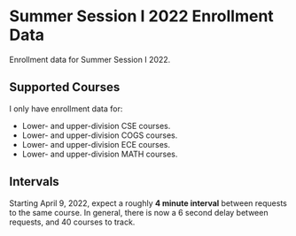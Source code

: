 # Summer Session I 2022 Enrollment Data
Enrollment data for Summer Session I 2022. 

## Supported Courses
I only have enrollment data for:
- Lower- and upper-division CSE courses.
- Lower- and upper-division COGS courses.
- Lower- and upper-division ECE courses.
- Lower- and upper-division MATH courses.

## Intervals
Starting April 9, 2022, expect a roughly **4 minute interval** between requests to the same course. In general, there is now a 6 second delay between requests, and 40 courses to track.